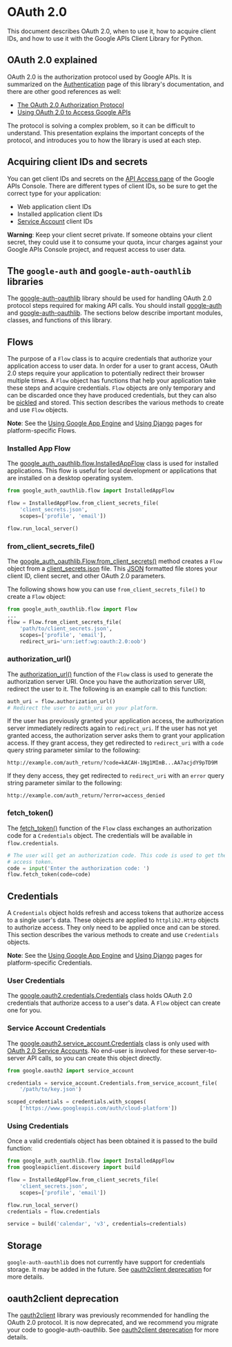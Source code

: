 # OAuth 2.0

This document describes OAuth 2.0, when to use it, how to acquire client IDs, and how to use it with the Google APIs Client Library for Python.

## OAuth 2.0 explained

OAuth 2.0 is the authorization protocol used by Google APIs. It is summarized on the [Authentication](auth.md) page of this library's documentation, and there are other good references as well:

*   [The OAuth 2.0 Authorization Protocol](https://tools.ietf.org/html/rfc6749)
*   [Using OAuth 2.0 to Access Google APIs](https://developers.google.com/accounts/docs/OAuth2)

The protocol is solving a complex problem, so it can be difficult to understand. This presentation explains the important concepts of the protocol, and introduces you to how the library is used at each step.

## Acquiring client IDs and secrets

You can get client IDs and secrets on the [API Access pane](https://console.developers.google.com/apis/credentials) of the Google APIs Console. There are different types of client IDs, so be sure to get the correct type for your application:

*   Web application client IDs
*   Installed application client IDs
*   [Service Account](https://developers.google.com/accounts/docs/OAuth2ServiceAccount) client IDs

**Warning**: Keep your client secret private. If someone obtains your client secret, they could use it to consume your quota, incur charges against your Google APIs Console project, and request access to user data.

## The `google-auth` and `google-auth-oauthlib` libraries

The [google-auth-oauthlib](https://google-auth-oauthlib.readthedocs.io/en/latest/reference/modules.html) library should be used for handling OAuth 2.0 protocol steps required for making API calls. You should install [google-auth]() and [google-auth-oauthlib](). The sections below describe important modules, classes, and functions of this library.

## Flows

The purpose of a `Flow` class is to acquire credentials that authorize your application access to user data. In order for a user to grant access, OAuth 2.0 steps require your application to potentially redirect their browser multiple times. A `Flow` object has functions that help your application take these steps and acquire credentials. `Flow` objects are only temporary and can be discarded once they have produced credentials, but they can also be [pickled](http://docs.python.org/library/pickle.html) and stored. This section describes the various methods to create and use `Flow` objects.

**Note**: See the [Using Google App Engine](app-engine.md) and [Using Django](django.md) pages for platform-specific Flows.


### Installed App Flow

The [google_auth_oauthlib.flow.InstalledAppFlow](https://google-auth-oauthlib.readthedocs.io/en/latest/reference/google_auth_oauthlib.flow.html#google_auth_oauthlib.flow.InstalledAppFlow) class is used for installed applications. This flow is useful for local development or applications that are installed on a desktop operating system.

```py
from google_auth_oauthlib.flow import InstalledAppFlow

flow = InstalledAppFlow.from_client_secrets_file(
    'client_secrets.json',
    scopes=['profile', 'email'])

flow.run_local_server()
```

### from_client_secrets_file()

The [google_auth_oauthlib.Flow.from_client_secrets()](https://google-auth-oauthlib.readthedocs.io/en/latest/reference/google_auth_oauthlib.flow.html#google_auth_oauthlib.flow.Flow.from_client_secrets_file) method creates a `Flow` object from a [client_secrets.json](client_secrets.md) file. This [JSON](http://www.json.org/) formatted file stores your client ID, client secret, and other OAuth 2.0 parameters.

The following shows how you can use `from_client_secrets_file()` to create a `Flow` object:

```py
from google_auth_oauthlib.flow import Flow
...
flow = Flow.from_client_secrets_file(
    'path/to/client_secrets.json',
    scopes=['profile', 'email'],
    redirect_uri='urn:ietf:wg:oauth:2.0:oob')
```                               

### authorization_url()

The [authorization_url()](https://google-auth-oauthlib.readthedocs.io/en/latest/reference/google_auth_oauthlib.flow.html#google_auth_oauthlib.flow.InstalledAppFlow.authorization_url) function of the `Flow` class is used to generate the authorization server URI. Once you have the authorization server URI, redirect the user to it. The following is an example call to this function:

```py
auth_uri = flow.authorization_url()
# Redirect the user to auth_uri on your platform.
```

If the user has previously granted your application access, the authorization server immediately redirects again to `redirect_uri`. If the user has not yet granted access, the authorization server asks them to grant your application access. If they grant access, they get redirected to `redirect_uri` with a `code` query string parameter similar to the following:

`http://example.com/auth_return/?code=kACAH-1Ng1MImB...AA7acjdY9pTD9M`

If they deny access, they get redirected to `redirect_uri` with an `error` query string parameter similar to the following:

`http://example.com/auth_return/?error=access_denied`

### fetch_token()

The [fetch_token()](https://google-auth-oauthlib.readthedocs.io/en/latest/reference/google_auth_oauthlib.flow.html#google_auth_oauthlib.flow.InstalledAppFlow.fetch_token) function of the `Flow` class exchanges an authorization code for a `Credentials` object. The credentials will be available in `flow.credentials`.

```py
# The user will get an authorization code. This code is used to get the
# access token.
code = input('Enter the authorization code: ')
flow.fetch_token(code=code)
```


## Credentials

A `Credentials` object holds refresh and access tokens that authorize access to a single user's data. These objects are applied to `httplib2.Http` objects to authorize access. They only need to be applied once and can be stored. This section describes the various methods to create and use `Credentials` objects.

**Note**: See the [Using Google App Engine](google-app-engine.md) and [Using Django](django.md) pages for platform-specific Credentials.

### User Credentials

The [google.oauth2.credentials.Credentials](https://google-auth.readthedocs.io/en/latest/reference/google.oauth2.credentials.html#google.oauth2.credentials.Credentials) class holds OAuth 2.0 credentials that authorize access to a user's data. A `Flow` object can create one for you.

### Service Account Credentials

The [google.oauth2.service_account.Credentials](https://google-auth.readthedocs.io/en/latest/reference/google.oauth2.service_account.html#google.oauth2.service_account.Credentials) class is only used with [OAuth 2.0 Service Accounts](https://developers.google.com/accounts/docs/OAuth2ServiceAccount). No end-user is involved for these server-to-server API calls, so you can create this object directly.

```py
from google.oauth2 import service_account

credentials = service_account.Credentials.from_service_account_file(
    '/path/to/key.json')

scoped_credentials = credentials.with_scopes(
    ['https://www.googleapis.com/auth/cloud-platform'])
```

### Using Credentials

Once a valid credentials object has been obtained it is passed to the build function:

```py
from google_auth_oauthlib.flow import InstalledAppFlow
from googleapiclient.discovery import build

flow = InstalledAppFlow.from_client_secrets_file(
    'client_secrets.json',
    scopes=['profile', 'email'])

flow.run_local_server()
credentials = flow.credentials

service = build('calendar', 'v3', credentials=credentials)
```

## Storage

`google-auth-oauthlib` does not currently have support for credentials storage. It may be added in the future. See [oauth2client deprecation](https://google-auth.readthedocs.io/en/latest/oauth2client-deprecation.html#replacement) for more details.

## oauth2client deprecation

The [oauth2client](http://oauth2client.readthedocs.org/en/latest/index.html) library was previously recommended for handling the OAuth 2.0 protocol. It is now deprecated, and we recommend you migrate your code to google-auth-oauthlib. See [oauth2client deprecation](https://google-auth.readthedocs.io/en/latest/oauth2client-deprecation.html) for more details.